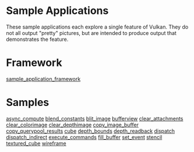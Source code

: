 # Sample Applications

These sample applications each explore a single feature of Vulkan.
They do not all output "pretty" pictures, but are intended to produce
output that demonstrates the feature.

# Framework
[sample_application_framework](sample_application_framework/README.md)

# Samples
[async_compute](async_compute/README.md)
[blend_constants](blend_constants/README.md)
[blit_image](blit_image/README.md)
[bufferview](bufferview/README.md)
[clear_attachments](clear_attachments/README.md)
[clear_colorimage](clear_colorimage/README.md)
[clear_depthimage](clear_depthimage/README.md)
[copy_image_buffer](copy_image_buffer/README.md)
[copy_querypool_results](copy_querypool_results/README.md)
[cube](cube/README.md)
[depth_bounds](depth_bounds/README.md)
[depth_readback](depth_readback/README.md)
[dispatch](dispatch/README.md)
[dispatch_indirect](dispatch_indirect/README.md)
[execute_commands](execute_commands/README.md)
[fill_buffer](fill_buffer/README.md)
[set_event](set_event/README.md)
[stencil](stencil/README.md)
[textured_cube](textured_cube/README.md)
[wireframe](wireframe/README.md)
